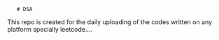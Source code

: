       # DSA
This repo is created for the daily uploading of the codes written on any platform specially leetcode....            
